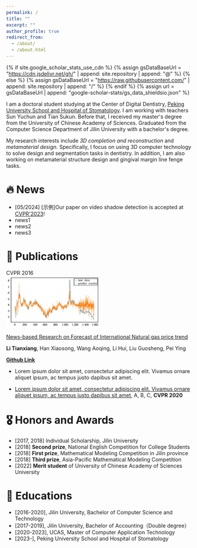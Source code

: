 ```yaml
---
permalink: /
title: ""
excerpt: ""
author_profile: true
redirect_from: 
  - /about/
  - /about.html
---
```


{% if site.google_scholar_stats_use_cdn %}
{% assign gsDataBaseUrl = "https://cdn.jsdelivr.net/gh/" | append: site.repository | append: "@" %}
{% else %}
{% assign gsDataBaseUrl = "https://raw.githubusercontent.com/" | append: site.repository | append: "/" %}
{% endif %}
{% assign url = gsDataBaseUrl | append: "google-scholar-stats/gs_data_shieldsio.json" %}

<span class='anchor' id='about-me'></span>

I am a doctoral student studying at the Center of Digital Dentistry, [Peking University School and Hospital of Stomatology](https://ss.bjmu.edu.cn/). I am working with teachers Sun Yuchun and Tian Sukun. Before that, I received my master's degree from the University of Chinese Academy of Sciences. Graduated from the Computer Science Department of Jilin University with a bachelor's degree.  
  
My research interests include *3D completion and reconstruction* and *metamaterial design*. Specifically, I focus on using 3D computer technology to solve design and segmentation tasks in dentistry. In addition, I am also working on metamaterial structure design and gingival margin line fenge tasks.


# 🔥 News
+   \[05/2024\] [示例]Our paper on video shadow detection is accepted at [CVPR'2023](https://cvpr2023.thecvf.com/)!
+   news1
+   news2
+   news3

# 📝 Publications 

<div class='paper-box'><div class='paper-box-image'><div><div class="badge">CVPR 2016</div><img src='images/FSDM.png' alt="sym" width="50%"></div></div>
<div class='paper-box-text' markdown="1">

[News-based Research on Forecast of International Natural gas price trend](https://books.google.com/books?hl=zh-CN&lr=&id=ey4NEAAAQBAJ&oi=fnd&pg=PA194&dq=News-based+Research+on+Forecast+of+International+Natural+gas+price+trend&ots=2maa8AyIH5&sig=_iY4BmQzlqeo-dc7hvejDs3IPGM#v=onepage&q=News-based%20Research%20on%20Forecast%20of%20International%20Natural%20gas%20price%20trend&f=false)

**Li Tianxiang**, Han Xiaosong, Wang Aoqing, Li Hui, Liu Guosheng, Pei Ying

[**Github Link**](https://github.com/Hugo271828/gasNewsPickle) <strong><span class='show_paper_citations' data='DhtAFkwAAAAJ:ALROH1vI_8AC'></span></strong>
- Lorem ipsum dolor sit amet, consectetur adipiscing elit. Vivamus ornare aliquet ipsum, ac tempus justo dapibus sit amet. 
</div>
</div>

- [Lorem ipsum dolor sit amet, consectetur adipiscing elit. Vivamus ornare aliquet ipsum, ac tempus justo dapibus sit amet](https://github.com), A, B, C, **CVPR 2020**

# 🎖 Honors and Awards
- \[2017, 2018\] Individual Scholarship, Jilin University
- \[2018\] **Second prize**, National English Competition for College Students
- \[2018\] **First prize**, Mathematical Modeling Competition in Jilin province
- \[2018\] **Third prize**, Asia-Pacific Mathematical Modeling Competition	
- \[2022\] **Merit student** of University of Chinese Academy of Sciences University	
# 📖 Educations
- \[2016-2020\], Jilin University, Bachelor of Computer Science and Technology
- \[2017-2019\], Jilin University, Bachelor of Accounting（Double degree）
- \[2020-2023\], UCAS, Master of Computer Application Technology
- \[2023-\], Peking University School and Hospital of Stomatology
